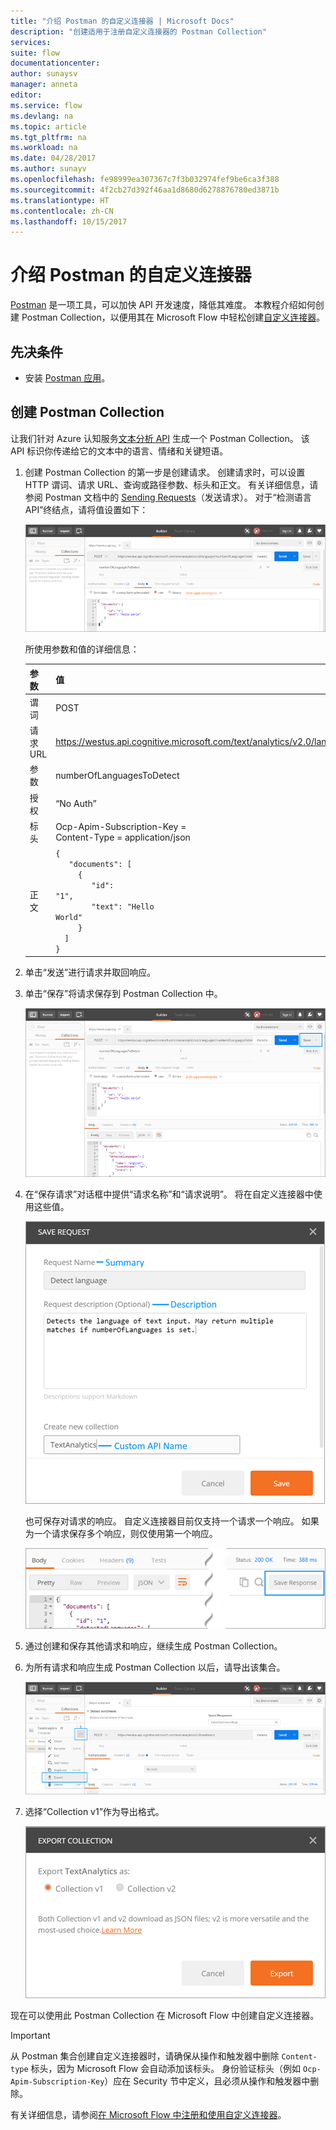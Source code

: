 ```yaml
---
title: "介绍 Postman 的自定义连接器 | Microsoft Docs"
description: "创建适用于注册自定义连接器的 Postman Collection"
services: 
suite: flow
documentationcenter: 
author: sunaysv
manager: anneta
editor: 
ms.service: flow
ms.devlang: na
ms.topic: article
ms.tgt_pltfrm: na
ms.workload: na
ms.date: 04/28/2017
ms.author: sunayv
ms.openlocfilehash: fe98999ea307367c7f3b032974fef9be6ca3f388
ms.sourcegitcommit: 4f2cb27d392f46aa1d8680d6278876780ed3871b
ms.translationtype: HT
ms.contentlocale: zh-CN
ms.lasthandoff: 10/15/2017
---
```

# <a name="describe-a-custom-connector-with-postman"></a>介绍 Postman 的自定义连接器
[Postman](https://www.getpostman.com/) 是一项工具，可以加快 API 开发速度，降低其难度。 本教程介绍如何创建 Postman Collection，以便用其在 Microsoft Flow 中轻松创建[自定义连接器](register-custom-api.md)。

## <a name="prerequisites"></a>先决条件
* 安装 [Postman 应用](https://www.getpostman.com/apps)。

## <a name="create-a-postman-collection"></a>创建 Postman Collection
让我们针对 Azure 认知服务[文本分析 API](https://www.microsoft.com/cognitive-services/text-analytics-api) 生成一个 Postman Collection。 该 API 标识你传递给它的文本中的语言、情绪和关键短语。

1. 创建 Postman Collection 的第一步是创建请求。 创建请求时，可以设置 HTTP 谓词、请求 URL、查询或路径参数、标头和正文。 有关详细信息，请参阅 Postman 文档中的 [Sending Requests](https://www.getpostman.com/docs/requests)（发送请求）。 对于“检测语言 API”终结点，请将值设置如下：
   
    ![Postman 请求](./media/postman-collection/request.png)
   
    所使用参数和值的详细信息：
   
   | 参数 | 值 |
   | --- | --- |
   | 谓词 |POST |
   | 请求 URL |https://westus.api.cognitive.microsoft.com/text/analytics/v2.0/languages |
   | 参数 |numberOfLanguagesToDetect |
   | 授权 |“No Auth” |
   | 标头 |Ocp-Apim-Subscription-Key = <your subscription key> <br/>Content-Type = application/json |
   | 正文 |<code>{<br/>&nbsp;&nbsp;&nbsp;"documents": [<br/>&nbsp;&nbsp;&nbsp;&nbsp;&nbsp;{<br/>&nbsp;&nbsp;&nbsp;&nbsp;&nbsp;&nbsp;&nbsp;&nbsp;"id": "1",<br/>&nbsp;&nbsp;&nbsp;&nbsp;&nbsp;&nbsp;&nbsp;&nbsp;"text": "Hello World"<br/>&nbsp;&nbsp;&nbsp;&nbsp;&nbsp;}<br/>&nbsp;&nbsp;]<br/>}<code> |
2. 单击“发送”进行请求并取回响应。
3. 单击“保存”将请求保存到 Postman Collection 中。
   
    ![Postman 响应](./media/postman-collection/request-response-save.png)
4. 在“保存请求”对话框中提供“请求名称”和“请求说明”。 将在自定义连接器中使用这些值。
   
    ![Postman 保存 Collection](./media/postman-collection/save-request-note.png)
   
    也可保存对请求的响应。 自定义连接器目前仅支持一个请求一个响应。 如果为一个请求保存多个响应，则仅使用第一个响应。
   
    ![Postman 保存响应](./media/postman-collection/save-response.png)
5. 通过创建和保存其他请求和响应，继续生成 Postman Collection。
6. 为所有请求和响应生成 Postman Collection 以后，请导出该集合。
   
    ![Postman 导出](./media/postman-collection/export.png)
7. 选择“Collection v1”作为导出格式。
   
    ![Postman 导出](./media/postman-collection/export2.png)

现在可以使用此 Postman Collection 在 Microsoft Flow 中创建自定义连接器。

> [!IMPORTANT]
> 从 Postman 集合创建自定义连接器时，请确保从操作和触发器中删除 `Content-type` 标头，因为 Microsoft Flow 会自动添加该标头。 身份验证标头（例如 `Ocp-Apim-Subscription-Key`）应在 Security 节中定义，且必须从操作和触发器中删除。 
> 
> 

有关详细信息，请参阅[在 Microsoft Flow 中注册和使用自定义连接器](register-custom-api.md)。

